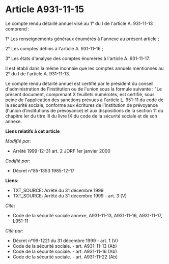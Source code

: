 # Article A931-11-15

Le compte rendu détaillé annuel visé au 1° du I de l'article A. 931-11-13 comprend :

1° Les renseignements généraux énumérés à l'annexe au présent article ;

2° Les comptes définis à l'article A. 931-11-16 ;

3° Les états d'analyse des comptes énumérés à l'article A. 931-11-17.

Il est établi dans la même monnaie que les comptes annuels mentionnés au 2° du I de l'article A. 931-11-13.

Le compte rendu détaillé annuel est certifié par le président du conseil d'administration de l'institution ou de l'union sous
la formule suivante : "Le présent document, comprenant X feuillets numérotés, est certifié, sous peine de l'application des
sanctions prévues à l'article L. 951-11 du code de la sécurité sociale, conforme aux écritures de l'institution de prévoyance
(l'union d'institutions de prévoyance) et aux dispositions de la section 11 du chapitre Ier du titre III du livre IX du code
de la sécurité sociale et de son annexe.

**Liens relatifs à cet article**

_Modifié par_:

  - Arrêté 1999-12-31 art. 2 JORF 1er janvier 2000

_Codifié par_:

  - Décret n°85-1353 1985-12-17

**Liens**:

  - TXT_SOURCE: Arrêté du 31 décembre 1999
  - TXT_SOURCE: Arrêté du 31 décembre 1999 - art. 3 (V)

_Cite_:

  - Code de la sécurité sociale annexe, A931-11-13, A931-11-16, A931-11-17, L951-11

_Cité par_:

  - Décret n°99-1221 du 31 décembre 1999 - art. 1 (V)
  - Code de la sécurité sociale. - art. A931-11-13 (Ab)
  - Code de la sécurité sociale. - art. A931-11-16 (Ab)
  - Code de la sécurité sociale. - art. A931-11-22 (Ab)
